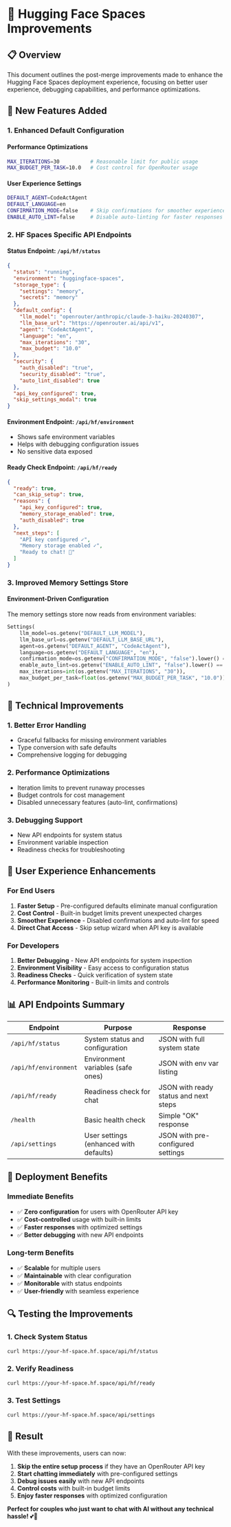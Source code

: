 # 🚀 Hugging Face Spaces Improvements

## 📋 **Overview**

This document outlines the post-merge improvements made to enhance the Hugging Face Spaces deployment experience, focusing on better user experience, debugging capabilities, and performance optimizations.

## 🎯 **New Features Added**

### **1. Enhanced Default Configuration**

#### **Performance Optimizations**
```bash
MAX_ITERATIONS=30          # Reasonable limit for public usage
MAX_BUDGET_PER_TASK=10.0   # Cost control for OpenRouter usage
```

#### **User Experience Settings**
```bash
DEFAULT_AGENT=CodeActAgent
DEFAULT_LANGUAGE=en
CONFIRMATION_MODE=false    # Skip confirmations for smoother experience
ENABLE_AUTO_LINT=false     # Disable auto-linting for faster responses
```

### **2. HF Spaces Specific API Endpoints**

#### **Status Endpoint: `/api/hf/status`**
```json
{
  "status": "running",
  "environment": "huggingface-spaces",
  "storage_type": {
    "settings": "memory",
    "secrets": "memory"
  },
  "default_config": {
    "llm_model": "openrouter/anthropic/claude-3-haiku-20240307",
    "llm_base_url": "https://openrouter.ai/api/v1",
    "agent": "CodeActAgent",
    "language": "en",
    "max_iterations": "30",
    "max_budget": "10.0"
  },
  "security": {
    "auth_disabled": "true",
    "security_disabled": "true",
    "auto_lint_disabled": true
  },
  "api_key_configured": true,
  "skip_settings_modal": true
}
```

#### **Environment Endpoint: `/api/hf/environment`**
- Shows safe environment variables
- Helps with debugging configuration issues
- No sensitive data exposed

#### **Ready Check Endpoint: `/api/hf/ready`**
```json
{
  "ready": true,
  "can_skip_setup": true,
  "reasons": {
    "api_key_configured": true,
    "memory_storage_enabled": true,
    "auth_disabled": true
  },
  "next_steps": [
    "API key configured ✓",
    "Memory storage enabled ✓",
    "Ready to chat! 🎉"
  ]
}
```

### **3. Improved Memory Settings Store**

#### **Environment-Driven Configuration**
The memory settings store now reads from environment variables:

```python
Settings(
    llm_model=os.getenv("DEFAULT_LLM_MODEL"),
    llm_base_url=os.getenv("DEFAULT_LLM_BASE_URL"),
    agent=os.getenv("DEFAULT_AGENT", "CodeActAgent"),
    language=os.getenv("DEFAULT_LANGUAGE", "en"),
    confirmation_mode=os.getenv("CONFIRMATION_MODE", "false").lower() == "true",
    enable_auto_lint=os.getenv("ENABLE_AUTO_LINT", "false").lower() == "true",
    max_iterations=int(os.getenv("MAX_ITERATIONS", "30")),
    max_budget_per_task=float(os.getenv("MAX_BUDGET_PER_TASK", "10.0"))
)
```

## 🔧 **Technical Improvements**

### **1. Better Error Handling**
- Graceful fallbacks for missing environment variables
- Type conversion with safe defaults
- Comprehensive logging for debugging

### **2. Performance Optimizations**
- Iteration limits to prevent runaway processes
- Budget controls for cost management
- Disabled unnecessary features (auto-lint, confirmations)

### **3. Debugging Support**
- New API endpoints for system status
- Environment variable inspection
- Readiness checks for troubleshooting

## 🎯 **User Experience Enhancements**

### **For End Users**
1. **Faster Setup** - Pre-configured defaults eliminate manual configuration
2. **Cost Control** - Built-in budget limits prevent unexpected charges
3. **Smoother Experience** - Disabled confirmations and auto-lint for speed
4. **Direct Chat Access** - Skip setup wizard when API key is available

### **For Developers**
1. **Better Debugging** - New API endpoints for system inspection
2. **Environment Visibility** - Easy access to configuration status
3. **Readiness Checks** - Quick verification of system state
4. **Performance Monitoring** - Built-in limits and controls

## 📊 **API Endpoints Summary**

| Endpoint | Purpose | Response |
|----------|---------|----------|
| `/api/hf/status` | System status and configuration | JSON with full system state |
| `/api/hf/environment` | Environment variables (safe ones) | JSON with env var listing |
| `/api/hf/ready` | Readiness check for chat | JSON with ready status and next steps |
| `/health` | Basic health check | Simple "OK" response |
| `/api/settings` | User settings (enhanced with defaults) | JSON with pre-configured settings |

## 🚀 **Deployment Benefits**

### **Immediate Benefits**
- ✅ **Zero configuration** for users with OpenRouter API key
- ✅ **Cost-controlled** usage with built-in limits
- ✅ **Faster responses** with optimized settings
- ✅ **Better debugging** with new API endpoints

### **Long-term Benefits**
- ✅ **Scalable** for multiple users
- ✅ **Maintainable** with clear configuration
- ✅ **Monitorable** with status endpoints
- ✅ **User-friendly** with seamless experience

## 🔍 **Testing the Improvements**

### **1. Check System Status**
```bash
curl https://your-hf-space.hf.space/api/hf/status
```

### **2. Verify Readiness**
```bash
curl https://your-hf-space.hf.space/api/hf/ready
```

### **3. Test Settings**
```bash
curl https://your-hf-space.hf.space/api/settings
```

## 🎉 **Result**

With these improvements, users can now:
1. **Skip the entire setup process** if they have an OpenRouter API key
2. **Start chatting immediately** with pre-configured settings
3. **Debug issues easily** with new API endpoints
4. **Control costs** with built-in budget limits
5. **Enjoy faster responses** with optimized configuration

**Perfect for couples who just want to chat with AI without any technical hassle!** 💕🤖